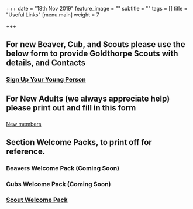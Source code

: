 +++
date = "18th Nov 2019"
feature_image = ""
subtitle = ""
tags = []
title = "Useful Links"
[menu.main]
weight = 7

+++
## For new Beaver, Cub, and Scouts please use the below form to provide Goldthorpe Scouts with details, and Contacts

### [Sign Up Your Young Person](https://forms.gle/bT6n8iDEXL1UasFq9)

## For New Adults (we always appreciate help) please print out and fill in this form

### 
[New members](https://members.scouts.org.uk/documents/GDPR/Forms/VO%20Adult%20Information%20Form%20Jan2019_Print%20Friendly%20-%20final.pdf)

## **Section Welcome Packs, to print off for reference.**

### Beavers Welcome Pack (Coming Soon)

### Cubs Welcome Pack (Coming Soon)

### [Scout Welcome Pack](https://docs.google.com/document/d/19O11bimOt4Y_4BhlCluD64SlyZpv3Z2bi238M5PvDUI/edit?usp=sharing "Scout Welcome Pack")